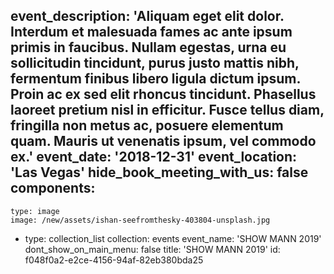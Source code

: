 event_description: 'Aliquam eget elit dolor. Interdum et malesuada fames ac ante ipsum primis in faucibus. Nullam egestas, urna eu sollicitudin tincidunt, purus justo mattis nibh, fermentum finibus libero ligula dictum ipsum. Proin ac ex sed elit rhoncus tincidunt. Phasellus laoreet pretium nisl in efficitur. Fusce tellus diam, fringilla non metus ac, posuere elementum quam. Mauris ut venenatis ipsum, vel commodo ex.'
event_date: '2018-12-31'
event_location: 'Las Vegas'
hide_book_meeting_with_us: false
components:
  -
    type: image
    image: /new/assets/ishan-seefromthesky-403804-unsplash.jpg
  -
    type: collection_list
    collection: events
event_name: 'SHOW MANN 2019'
dont_show_on_main_menu: false
title: 'SHOW MANN 2019'
id: f048f0a2-e2ce-4156-94af-82eb380bda25
